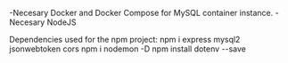 -Necesary Docker and Docker Compose for MySQL container instance.
-Necesary NodeJS

Dependencies used for the npm project:
npm i express mysql2 jsonwebtoken cors
npm i nodemon -D
npm install dotenv --save
